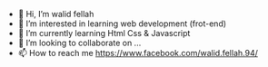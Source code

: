 - 👋 Hi, I’m walid fellah 
- 👀 I’m interested in learning web development (frot-end)
- 🌱 I’m currently learning Html Css & Javascript
- 💞️ I’m looking to collaborate on ...
- 📫 How to reach me https://www.facebook.com/walid.fellah.94/

<!---
walidfe/walidfe is a ✨ special ✨ repository because its `README.md` (this file) appears on your GitHub profile.
You can click the Preview link to take a look at your changes.
--->
